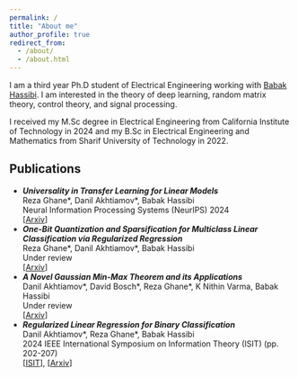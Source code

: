 ```yaml
---
permalink: /
title: "About me"
author_profile: true
redirect_from: 
  - /about/
  - /about.html
---
```


<!-- Hi! Welcome to my website. -->
<!-- 
About me
====== -->
I am a third year Ph.D student of Electrical Engineering working with <a href="https://www.eas.caltech.edu/people/hassibi#profile-d0b3cee6-tab">Babak Hassibi</a>. I am interested in the theory of deep learning, random matrix theory, control theory, and signal processing.
<!-- I am mostly interested in the characterization of generalization error for various deep learning paradigms. -->

I received my M.Sc degree in Electrical Engineering from California Institute of Technology in 2024 and my B.Sc in Electrical Engineering and Mathematics from Sharif University of Technology in 2022.

Publications
------

<ul>
  <li>
    <i><b>Universality in Transfer Learning for Linear Models</b></i><br>
    Reza Ghane*, Danil Akhtiamov*, Babak Hassibi <br> 
    Neural Information Processing Systems (NeurIPS) 2024 <br>
    [<a href="https://arxiv.org/abs/2410.02164">Arxiv</a>]
  </li>
  <li><i><b>One-Bit Quantization and Sparsification for Multiclass Linear Classification via Regularized Regression</b></i><br>
    Reza Ghane*, Danil Akhtiamov*, Babak Hassibi <br> 
    Under review <br>
    [<a href="https://arxiv.org/abs/2402.10474">Arxiv</a>]
  </li>
  <li><i><b>A Novel Gaussian Min-Max Theorem and its Applications</b></i><br>
    Danil Akhtiamov*, David Bosch*, Reza Ghane*, K Nithin Varma, Babak Hassibi <br> 
    Under review <br>
    [<a href="https://arxiv.org/abs/2402.07356">Arxiv</a>]
  </li>
  <li><i><b>Regularized Linear Regression for Binary Classification</b></i><br>
    Danil Akhtiamov*, Reza Ghane*, Babak Hassibi <br> 
    2024 IEEE International Symposium on Information Theory (ISIT) (pp. 202-207) <br>
    [<a href="https://ieeexplore.ieee.org/stamp/stamp.jsp?arnumber=10619631&casa_token=qJzAYAr5NKwAAAAA:2dj8_6T_4MMbwceTfesruUzNLPHBEOgSCKlk9QaPr5Jk50MWt1WpYInZ9W3Yi5VkclZS08QvZA&tag=1">ISIT</a>], [<a href="https://arxiv.org/abs/2311.02270">Arxiv</a>]
  </li>
</ul> 
